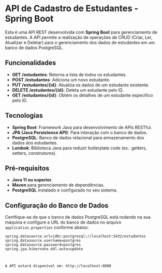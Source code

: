 # API de Cadastro de Estudantes - Spring Boot

Esta é uma API REST desenvolvida com **Spring Boot** para gerenciamento de estudantes. A API permite a realização de operações de CRUD (Criar, Ler, Atualizar e Deletar) para o gerenciamento dos dados de estudantes em um banco de dados PostgreSQL.

## Funcionalidades

- **GET /estudantes**: Retorna a lista de todos os estudantes.
- **POST /estudantes**: Adiciona um novo estudante.
- **PUT /estudantes/{id}**: Atualiza os dados de um estudante existente.
- **DELETE /estudantes/{id}**: Deleta um estudante pelo ID.
- **GET /estudantes/{id}**: Obtém os detalhes de um estudante específico pelo ID.

## Tecnologias

- **Spring Boot**: Framework Java para desenvolvimento de APIs RESTful.
- **JPA (Java Persistence API)**: Para interação com o banco de dados.
- **PostgreSQL**: Banco de dados relacional para armazenamento dos dados dos estudantes.
- **Lombok**: Biblioteca Java para reduzir boilerplate code (ex.: getters, setters, construtores).

## Pré-requisitos

- **Java 11 ou superior**.
- **Maven** para gerenciamento de dependências.
- **PostgreSQL** instalado e configurado no seu sistema.

## Configuração do Banco de Dados

Certifique-se de que o banco de dados PostgreSQL está rodando na sua máquina e configure a URL do banco de dados no arquivo `application.properties` conforme abaixo:

```properties
spring.datasource.url=jdbc:postgresql://localhost:5432/estudantes
spring.datasource.username=postgres
spring.datasource.password=postgres
spring.jpa.hibernate.ddl-auto=update



A API estará disponível em: http://localhost:8080

